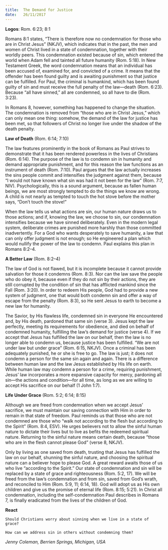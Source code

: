 ```yaml
---
title:  The Demand for Justice
date:   26/11/2017
---
```


**Logos**: Rom. 6:23; 8:1

Romans 8:1 states, “There is therefore now no condemnation for those who are in Christ Jesus” (NKJV), which indicates that in the past, the men and women of Christ lived in a state of condemnation, together with their worldly peers. This condemnation existed because of sin, which entered the world when Adam fell and tainted all future humanity (Rom. 5:18). In New Testament Greek, the word condemnation means that an individual has been accused of, examined for, and convicted of a crime. It means that the offender has been found guilty and is awaiting punishment so that justice can be fulfilled. For Paul, the criminal is humankind, which has been found guilty of sin and must receive the full penalty of the law—death (Rom. 6:23). Because “all have sinned,” all are condemned, so all have to die (Rom. 3:23).

In Romans 8, however, something has happened to change the situation. The condemnation is removed from “those who are in Christ Jesus,” which can only mean one thing: somehow, the demand of the law for justice has been met, so that followers of Christ no longer live under the shadow of the death penalty.

**Law of Death** (Rom. 6:14; 7:10)

The law features prominently in the book of Romans as Paul strives to demonstrate that it has been rendered powerless in the lives of Christians (Rom. 6:14). The purpose of the law is to condemn sin in humanity and demand appropriate punishment, and for this reason the law functions as an instrument of death (Rom. 7:10). Paul argues that the law actually increases the sins people commit and intensifies the judgment against them, because “I would not have known what sin was had it not been for the law” (Rom. 7:7, NIV). Psychologically, this is a sound argument, because as fallen human beings, we are most strongly tempted to do the things we know are wrong. A child is not nearly as tempted to touch the hot stove before the mother says, “Don’t touch the stove!”

When the law tells us what actions are sin, our human nature draws us to those actions; and if, knowing the law, we choose to sin, our condemnation intensifies because we have sinned deliberately. Even in the modern legal system, deliberate crimes are punished more harshly than those committed inadvertently. For a God who wants desperately to save humanity, a law that can only offer judgment is not enough; so He engineered a plan which would nullify the power of the law to condemn. Paul explains this plan in Romans 8:2–4.

**A Better Law** (Rom. 8:2–4)

The law of God is not flawed, but it is incomplete because it cannot provide salvation for those it condemns (Rom. 8:3). Nor can the law save the people who do obey it, because even if they do not sin by their actions, they are still corrupted by the condition of sin that has afflicted mankind since the Fall (Rom. 3:20). In order to redeem His people, God had to provide a new system of judgment, one that would both condemn sin and offer a way of escape from the penalty (Rom. 8:3), so He sent Jesus to earth to become a new law for humanity.

The Savior, by His flawless life, condemned sin in everyone He encountered and, by His death, pardoned that same sin (verse 3). Jesus kept the law perfectly, meeting its requirements for obedience, and died on behalf of condemned humanity, fulfilling the law’s demand for justice (verse 4). If we accept that Jesus has fulfilled the law on our behalf, then the law is no longer able to condemn us, because justice has been fulfilled. “We are not under law but under grace” (Rom. 6:15, NKJV). Once a criminal has been adequately punished, he or she is free to go. The law is just; it does not condemn a person for the same sin again and again. There is a difference between human law and the law Jesus established by His life on earth. While human law may condemn a person for a crime, requiring punishment, Jesus’ law incorporates a more expansive capacity for mercy, pardoning all sin—the actions and condition—for all time, as long as we are willing to accept His sacrifice on our behalf (1 John 1:7).

**Life Under Grace** (Rom. 5:2; 6:14; 8:15)

Although we are freed from condemnation when we accept Jesus’ sacrifice, we must maintain our saving connection with Him in order to remain in that state of freedom. Paul reminds us that those who are not condemned are those who “walk not according to the flesh but according to the Spirit” (Rom. 8:4, ESV). He urges believers not to allow the sinful human nature to dictate their lives but to live as befits the redeemed spiritual nature. Returning to the sinful nature means certain death, because “those who are in the flesh cannot please God” (verse 8, NKJV).

Only by living as one saved from death, trusting that Jesus has fulfilled the law on our behalf, shunning the sinful nature, and choosing the spiritual nature can a believer hope to please God. A great reward awaits those of us who live “according to the Spirit.” Our state of condemnation and sin will be replaced by a state of grace and righteousness (Rom. 5:2, 17). We will be freed from the law’s condemnation and from sin, saved from God’s wrath, and reconciled to Him (Rom. 5:9, 11; 6:14, 18). God will adopt us as His own children and give us the promise of eternal life (Rom. 8:15; 5:21). In Christ all condemnation, including the self-condemnation Paul describes in Romans 7, is finally eradicated from the lives of the children of God.

**React**

`Should Christians worry about sinning when we live in a state of grace?`

`How can we address sin in others without condemning them?`

_Jenny Coleman, Berrien Springs, Michigan, USA_
